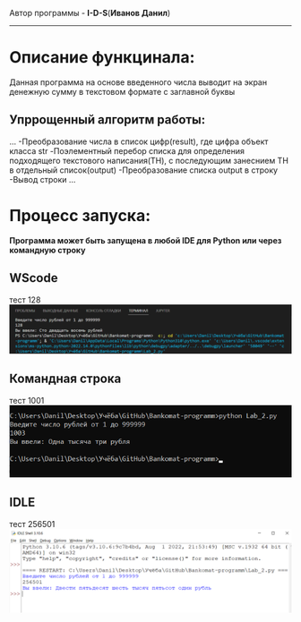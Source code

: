 Автор программы - **I-D-S**(__Иванов Данил__)
____
# Описание функцинала:
Данная программа на основе введенного числа выводит на экран денежную сумму в текстовом формате с заглавной буквы
## Упррощенный алгоритм работы:
...
-Преобразование числа в список цифр(result), где цифра объект класса str
-Поэлементный перебор списка для определения подходящего текстового написания(ТН), с последующим занеснием ТН в отдельный список(output)
-Преобразование списка output в строку
-Вывод строки
...
# Процесс запуска:
**Программа может быть запущена в любой IDE для Python или через командную строку**
## WScode
тест 128
![](https://github.com/I-D-S/Bankomat-programm/blob/main/2022-09-16.png)
## Командная строка
тест 1001
![](https://github.com/I-D-S/Bankomat-programm/blob/main/2022-09-16%20(1).png)
## IDLE
тест 256501
![](https://github.com/I-D-S/Bankomat-programm/blob/main/2022-09-16%20(2).png)
